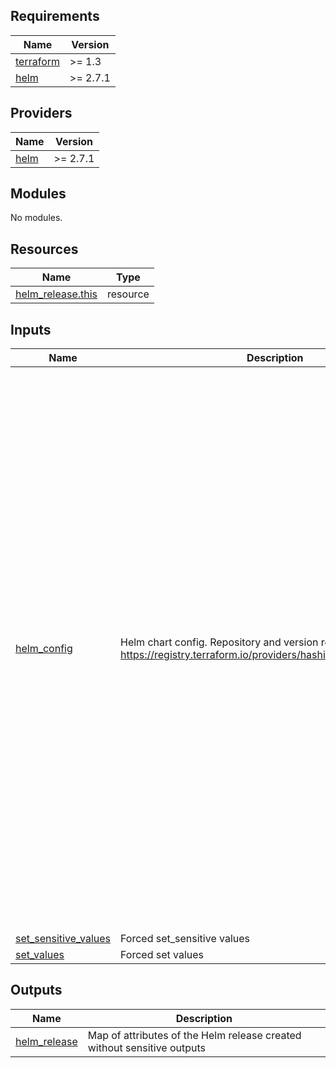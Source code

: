 <!-- BEGIN_TF_DOCS -->
## Requirements

| Name | Version |
|------|---------|
| <a name="requirement_terraform"></a> [terraform](#requirement\_terraform) | >= 1.3 |
| <a name="requirement_helm"></a> [helm](#requirement\_helm) | >= 2.7.1 |

## Providers

| Name | Version |
|------|---------|
| <a name="provider_helm"></a> [helm](#provider\_helm) | >= 2.7.1 |

## Modules

No modules.

## Resources

| Name | Type |
|------|------|
| [helm_release.this](https://registry.terraform.io/providers/hashicorp/helm/latest/docs/resources/release) | resource |

## Inputs

| Name | Description | Type | Default | Required |
|------|-------------|------|---------|:--------:|
| <a name="input_helm_config"></a> [helm\_config](#input\_helm\_config) | Helm chart config. Repository and version required. See https://registry.terraform.io/providers/hashicorp/helm/latest/docs | <pre>object(<br>    {<br>      name                       = string<br>      repository                 = optional(string)<br>      chart                      = string<br>      version                    = optional(string)<br>      timeout                    = optional(string, 300)<br>      values                     = optional(list(string))<br>      create_namespace           = optional(bool, false)<br>      namespace                  = string<br>      lint                       = optional(bool, false)<br>      description                = optional(string, "")<br>      repository_key_file        = optional(string, "")<br>      repository_cert_file       = optional(string, "")<br>      repository_username        = optional(string, "")<br>      repository_password        = optional(string, "")<br>      verify                     = optional(bool, false)<br>      keyring                    = optional(string, "")<br>      disable_webhooks           = optional(bool, false)<br>      reuse_values               = optional(bool, false)<br>      reset_values               = optional(bool, false)<br>      force_update               = optional(bool, false)<br>      recreate_pods              = optional(bool, false)<br>      cleanup_on_fail            = optional(bool, false)<br>      max_history                = optional(number, 0)<br>      atomic                     = optional(bool, false)<br>      skip_crds                  = optional(bool, false)<br>      render_subchart_notes      = optional(bool, true)<br>      disable_openapi_validation = optional(bool, false)<br>      wait                       = optional(bool, true)<br>      wait_for_jobs              = optional(bool, false)<br>      dependency_update          = optional(bool, false)<br>      replace                    = optional(bool, false)<br>      postrender                 = optional(string, "")<br>      set                        = optional(list(string))<br>      set_sensitive              = optional(list(string))<br>    }<br>  )</pre> | n/a | yes |
| <a name="input_set_sensitive_values"></a> [set\_sensitive\_values](#input\_set\_sensitive\_values) | Forced set\_sensitive values | `any` | `[]` | no |
| <a name="input_set_values"></a> [set\_values](#input\_set\_values) | Forced set values | `any` | `[]` | no |

## Outputs

| Name | Description |
|------|-------------|
| <a name="output_helm_release"></a> [helm\_release](#output\_helm\_release) | Map of attributes of the Helm release created without sensitive outputs |
<!-- END_TF_DOCS -->